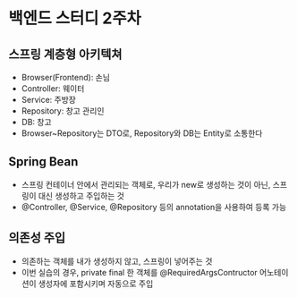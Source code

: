 # 백엔드 스터디 2주차

## 스프링 계층형 아키텍쳐
- Browser(Frontend): 손님
- Controller: 웨이터
- Service: 주방장
- Repository: 창고 관리인
- DB: 창고
- Browser~Repository는 DTO로, Repository와 DB는 Entity로 소통한다

## Spring Bean
- 스프링 컨테이너 안에서 관리되는 객체로, 우리가 new로 생성하는 것이 아닌, 스프링이 대신 생성하고 주입하는 것
- @Controller, @Service, @Repository 등의 annotation을 사용하여 등록 가능

## 의존성 주입
- 의존하는 객체를 내가 생성하지 않고, 스프링이 넣어주는 것
- 이번 실습의 경우, private final 한 객체를 @RequiredArgsContructor 어노테이션이 생성자에 포함시키며 자동으로 주입
